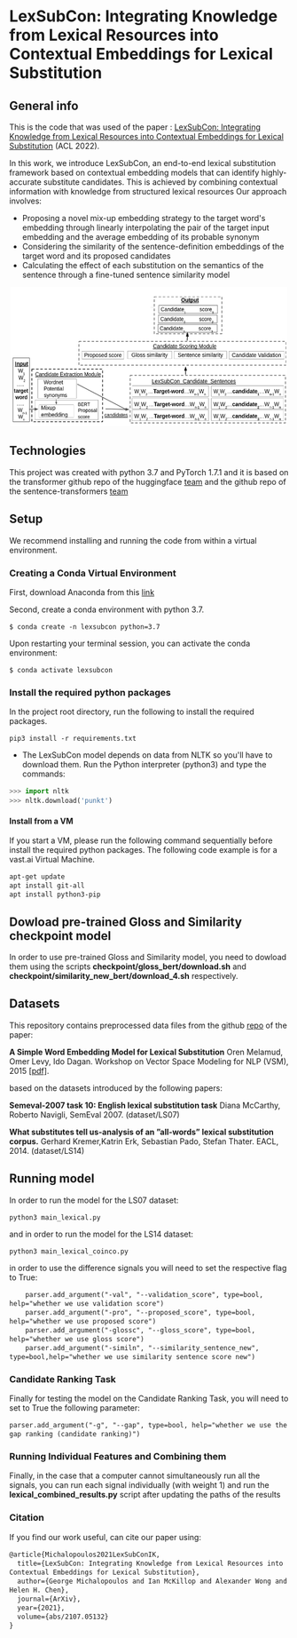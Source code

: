 # LexSubCon: Integrating Knowledge from Lexical Resources into Contextual Embeddings for Lexical Substitution

## General info

This is the code that was used of the paper :  [LexSubCon: Integrating Knowledge from Lexical Resources into Contextual Embeddings for Lexical Substitution](https://arxiv.org/pdf/2107.05132.pdf) (ACL  2022).

In this work, we introduce LexSubCon, an end-to-end lexical substitution framework based on contextual embedding models that can identify highly-accurate substitute candidates. This is achieved by combining contextual information with knowledge from structured lexical resources Our approach involves:

- Proposing a novel mix-up embedding strategy to the target word's embedding through linearly  interpolating the pair of the target input embedding and the average embedding of its probable synonym
- Considering the similarity of the sentence-definition embeddings of the target word and its proposed candidates
- Calculating the effect of each substitution on the semantics of the sentence through a fine-tuned sentence similarity model

<p align="center">
 <img src="/images/LexSubCon.png" height="250" width="500">
 </p>



## Technologies
This project was created with python 3.7 and PyTorch 1.7.1 and it is based on the transformer github repo of the huggingface [team](https://huggingface.co/)
and the github repo of the sentence-transformers [team](https://github.com/UKPLab/sentence-transformers)
## Setup
We recommend installing and running the code from within a virtual environment.

### Creating a Conda Virtual Environment
First, download Anaconda  from this [link](https://www.anaconda.com/distribution/)

Second, create a conda environment with python 3.7.
```
$ conda create -n lexsubcon python=3.7
```
Upon  restarting your terminal session, you can activate the conda environment:
```
$ conda activate lexsubcon 
```
### Install the required python packages
In the project root directory, run the following to install the required packages.
```
pip3 install -r requirements.txt
```

- The LexSubCon  model depends on data from NLTK  so you'll have to download them. Run the Python interpreter (python3) and type the commands:
```python
>>> import nltk
>>> nltk.download('punkt')
```

#### Install from a VM
If you start a VM, please run the following command sequentially before install the required python packages.
The following code example is for a vast.ai Virtual Machine.

```
apt-get update
apt install git-all
apt install python3-pip
```

## Dowload pre-trained  Gloss and Similarity checkpoint  model

In order to use pre-trained  Gloss and Similarity model, you need to dowload them  using the scripts **checkpoint/gloss_bert/download.sh** and **checkpoint/similarity_new_bert/download_4.sh** respectively.

## Datasets

This repository contains preprocessed data files from the github [repo](https://github.com/orenmel/lexsub) of the paper:

**A Simple Word Embedding Model for Lexical Substitution**
Oren Melamud, Omer Levy, Ido Dagan.  Workshop on Vector Space Modeling for NLP (VSM), 2015 [[pdf]](http://u.cs.biu.ac.il/~melamuo/publications/melamud_vsm15.pdf).

based on the datasets introduced by the following papers:

**Semeval-2007 task 10: English lexical substitution task**
Diana McCarthy, Roberto Navigli, SemEval 2007.  (dataset/LS07)

**What substitutes tell us-analysis of an ”all-words” lexical substitution corpus.**
Gerhard Kremer,Katrin Erk, Sebastian Pado,  Stefan Thater. EACL, 2014.   (dataset/LS14)


## Running model
In order to run the model for the LS07 dataset:

```
python3 main_lexical.py
```

and in order to run the model for the LS14 dataset:

```
python3 main_lexical_coinco.py
```

in order to use the difference signals you will need to set the respective flag to True:
```
    parser.add_argument("-val", "--validation_score", type=bool, help="whether we use validation score")
    parser.add_argument("-pro", "--proposed_score", type=bool, help="whether we use proposed score")
    parser.add_argument("-glossc", "--gloss_score", type=bool, help="whether we use gloss score")
    parser.add_argument("-similn", "--similarity_sentence_new", type=bool,help="whether we use similarity sentence score new")
```

### Candidate Ranking Task
Finally for testing the model on the Candidate Ranking Task, you will need to set to True the following parameter:
```
parser.add_argument("-g", "--gap", type=bool, help="whether we use the gap ranking (candidate ranking)")
```


### Running Individual Features and Combining them
Finally, in the case that a computer cannot simultaneously run  all the signals, you can run each signal individually (with weight 1) and run the  **lexical_combined_results.py** script after updating the paths of the results

### Citation
If you find our work useful, can cite our paper using:



```
@article{Michalopoulos2021LexSubConIK,
  title={LexSubCon: Integrating Knowledge from Lexical Resources into Contextual Embeddings for Lexical Substitution},
  author={George Michalopoulos and Ian McKillop and Alexander Wong and Helen H. Chen},
  journal={ArXiv},
  year={2021},
  volume={abs/2107.05132}
}
```
